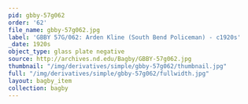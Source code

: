 ```yaml
---
pid: gbby-57g062
order: '62'
file_name: gbby-57g062.jpg
label: 'GBBY 57G/062: Arden Kline (South Bend Policeman) - c1920s'
_date: 1920s
object_type: glass plate negative
source: http://archives.nd.edu/Bagby/GBBY-57g062.jpg
thumbnail: "/img/derivatives/simple/gbby-57g062/thumbnail.jpg"
full: "/img/derivatives/simple/gbby-57g062/fullwidth.jpg"
layout: bagby_item
collection: bagby
---
```

